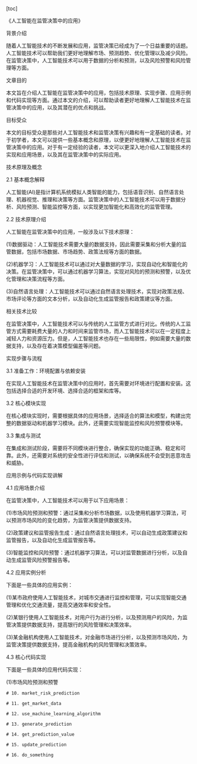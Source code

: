 
[toc]                    
                
                
《人工智能在监管决策中的应用》

背景介绍

随着人工智能技术的不断发展和应用，监管决策已经成为了一个日益重要的话题。人工智能技术可以帮助我们更好地理解市场、预测趋势、优化管理以及减少风险。在监管决策中，人工智能技术可以用于数据的分析和预测，以及风险预警和风险管理等方面。

文章目的

本文旨在介绍人工智能在监管决策中的应用，包括技术原理、实现步骤、应用示例和代码实现等方面。通过本文的介绍，可以帮助读者更好地理解人工智能技术在监管决策中的应用，以及其潜在的优点和挑战。

目标受众

本文的目标受众是那些对人工智能技术和监管决策有兴趣和有一定基础的读者。对于初学者，本文可以提供一些基本概念和原理，以便更好地理解人工智能技术在监管决策中的应用。对于有一定经验的读者，本文可以更深入地介绍人工智能技术的实现和应用场景，以及其在监管决策中的实际应用。

技术原理及概念

2.1 基本概念解释

人工智能(AI)是指计算机系统模拟人类智能的能力，包括语音识别、自然语言处理、机器视觉、推理和决策等方面。监管决策中的人工智能技术可以用于数据分析、风险预测、智能监控等方面，以实现更加智能化和高效化的监管管理。

2.2 技术原理介绍

人工智能在监管决策中的应用，一般涉及以下技术原理：

(1)数据驱动：人工智能技术需要大量的数据支持，因此需要采集和分析大量的监管数据，包括市场数据、市场趋势、政策法规等方面的数据。

(2)机器学习：人工智能技术可以通过对大量数据的学习，实现自动化和智能化的决策。在监管决策中，可以通过机器学习算法，实现对风险的预测和预警，以及优化管理和决策流程等方面。

(3)自然语言处理：人工智能技术可以通过自然语言处理技术，实现对政策法规、市场评论等方面的文本分析，以及自动化生成监管报告和政策建议等方面。

相关技术比较

在监管决策中，人工智能技术可以与传统的人工监管方式进行对比。传统的人工监管方式需要耗费大量的人力和时间来监管市场，而人工智能技术可以在一定程度上减轻人力和资源压力。但是，人工智能技术也存在一些局限性，例如需要大量的数据支持，以及存在着决策模型偏差等问题。

实现步骤与流程

3.1 准备工作：环境配置与依赖安装

在实现人工智能技术在监管决策中的应用时，首先需要对环境进行配置和安装。这包括选择合适的开发环境、选择合适的框架和库等。

3.2 核心模块实现

在核心模块实现时，需要根据具体的应用场景，选择适合的算法和模型，构建出完整的数据驱动和机器学习模块。此外，还需要实现智能监控和风险预警模块等。

3.3 集成与测试

在集成和测试阶段，需要将不同模块进行整合，确保实现的功能正确、稳定和可靠。此外，还需要对系统的安全性进行评估和测试，以确保系统不会受到恶意攻击和威胁。

应用示例与代码实现讲解

4.1 应用场景介绍

在监管决策中，人工智能技术可以用于以下应用场景：

(1)市场风险预测和预警：通过采集和分析市场数据，以及使用机器学习算法，可以预测市场风险的变化趋势，为监管决策提供数据支持。

(2)政策建议和监管报告生成：通过自然语言处理技术，可以自动生成政策建议和监管报告，以及自动化生成监管报告等。

(3)智能监控和风险预警：通过机器学习算法，可以对监管数据进行分析，以及自动生成监管风险预警报告等。

4.2 应用实例分析

下面是一些具体的应用实例：

(1)某市政府使用人工智能技术，对城市交通进行监控和管理，可以实现智能交通管理和优化交通流量，提高交通效率和安全性。

(2)某银行使用人工智能技术，对用户行为进行分析，以及预测用户的风险，为监管决策提供数据支持，提高银行的风险管理和决策效率。

(3)某金融机构使用人工智能技术，对金融市场进行分析，以及预测市场风险，为监管决策提供数据支持，提高金融机构的风险管理和决策效率。

4.3 核心代码实现

下面是一些具体的应用代码实现：

(1)市场风险预测和预警

```
# 10. market_risk_prediction

# 11. get_market_data

# 12. use_machine_learning_algorithm

# 13. generate_prediction

# 14. get_prediction_value

# 15. update_prediction

# 16. do_something

